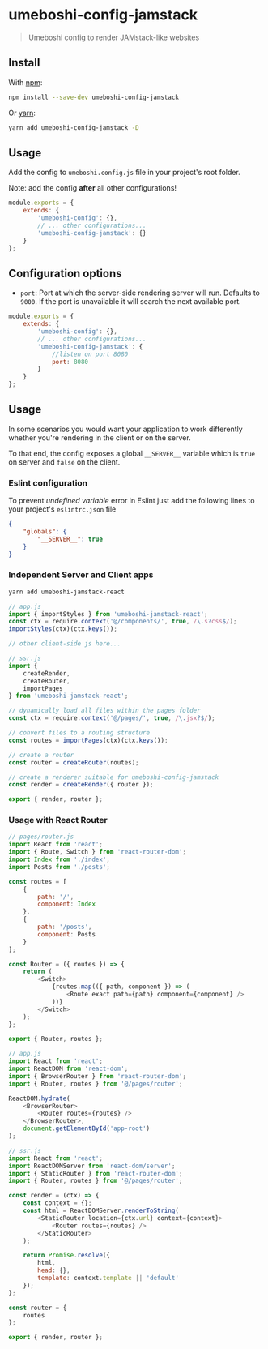 # umeboshi-config-jamstack

> Umeboshi config to render JAMstack-like websites

## Install

With [npm](https://www.npmjs.com):

```sh
npm install --save-dev umeboshi-config-jamstack
```

Or [yarn](https://yarnpkg.com):

```sh
yarn add umeboshi-config-jamstack -D
```

## Usage

Add the config to `umeboshi.config.js` file in your project's root folder.

Note: add the config **after** all other configurations!

```js
module.exports = {
    extends: {
        'umeboshi-config': {},
        // ... other configurations...
        'umeboshi-config-jamstack': {}
    }
};
```

## Configuration options

-   `port`: Port at which the server-side rendering server will run. Defaults to `9000`. If the port is unavailable it will search the next available port.

```js
module.exports = {
    extends: {
        'umeboshi-config': {},
        // ... other configurations...
        'umeboshi-config-jamstack': {
            //listen on port 8080
            port: 8080
        }
    }
};
```

## Usage

In some scenarios you would want your application to work differently whether you're rendering in the client or on the server.

To that end, the config exposes a global `__SERVER__` variable which is `true` on server and `false` on the client.

### Eslint configuration

To prevent _undefined variable_ error in Eslint just add the following lines to your project's `eslintrc.json` file

```json
{
    "globals": {
        "__SERVER__": true
    }
}
```

### Independent Server and Client apps

```sh
yarn add umeboshi-jamstack-react
```

```js
// app.js
import { importStyles } from 'umeboshi-jamstack-react';
const ctx = require.context('@/components/', true, /\.s?css$/);
importStyles(ctx)(ctx.keys());

// other client-side js here...
```

```js
// ssr.js
import {
    createRender,
    createRouter,
    importPages
} from 'umeboshi-jamstack-react';

// dynamically load all files within the pages folder
const ctx = require.context('@/pages/', true, /\.jsx?$/);

// convert files to a routing structure
const routes = importPages(ctx)(ctx.keys());

// create a router
const router = createRouter(routes);

// create a renderer suitable for umeboshi-config-jamstack
const render = createRender({ router });

export { render, router };
```

### Usage with React Router

```js
// pages/router.js
import React from 'react';
import { Route, Switch } from 'react-router-dom';
import Index from './index';
import Posts from './posts';

const routes = [
    {
        path: '/',
        component: Index
    },
    {
        path: '/posts',
        component: Posts
    }
];

const Router = ({ routes }) => {
    return (
        <Switch>
            {routes.map(({ path, component }) => (
                <Route exact path={path} component={component} />
            ))}
        </Switch>
    );
};

export { Router, routes };
```

```js
// app.js
import React from 'react';
import ReactDOM from 'react-dom';
import { BrowserRouter } from 'react-router-dom';
import { Router, routes } from '@/pages/router';

ReactDOM.hydrate(
    <BrowserRouter>
        <Router routes={routes} />
    </BrowserRouter>,
    document.getElementById('app-root')
);
```

```js
// ssr.js
import React from 'react';
import ReactDOMServer from 'react-dom/server';
import { StaticRouter } from 'react-router-dom';
import { Router, routes } from '@/pages/router';

const render = (ctx) => {
    const context = {};
    const html = ReactDOMServer.renderToString(
        <StaticRouter location={ctx.url} context={context}>
            <Router routes={routes} />
        </StaticRouter>
    );

    return Promise.resolve({
        html,
        head: {},
        template: context.template || 'default'
    });
};

const router = {
    routes
};

export { render, router };
```
